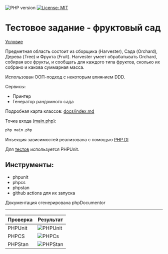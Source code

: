 ![PHP version](https://img.shields.io/badge/php-8.1-777bb3.svg?logo=php)
[![License: MIT](https://img.shields.io/badge/License-MIT-yellow.svg)](https://opensource.org/licenses/MIT)

# Тестовое задание - фруктовый сад

[Условие](task.md)

Предметная область состоит из сборщика (Harvester), Сада (Orchard), Дерева (Tree) и Фрукта (Fruit).
Harvester умеет обрабатывать Orchard, собирая все фрукты, и сообщать для каждого типа фруктов, 
сколько их собрано и какова суммарная масса.

Использован ООП-подход с некоторым влиянием DDD.

Сервисы: 
- Принтер
- Генератор рандомного сада

Подробная карта классов: [docs/index.md](docs/index.md)

Точка входа ([main.php](main.php)): 
```bash
php main.php
```

Инъекция зависимостей реализована с помощью [PHP DI](https://php-di.org/)  

Для [тестов](tests) используется PHPUnit. 

## Инструменты:
- phpunit
- phpcs
- phpstan
- github actions для их запуска

Документация сгенерирована phpDocumentor

----
| Проверка | Результат                                                                                           |
|----------|-----------------------------------------------------------------------------------------------------|
| PHPUnit  | ![PHPUnit](https://github.com/Qurum/orchard_testassignment/actions/workflows/phpunit.yml/badge.svg) |
| PHPCS    | ![PHPCs](https://github.com/Qurum/orchard_testassignment/actions/workflows/phpcs.yml/badge.svg)     |
| PHPStan  | ![PHPStan](https://github.com/Qurum/orchard_testassignment/actions/workflows/phpstan.yml/badge.svg) |
